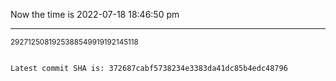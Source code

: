 Now the time is 2022-07-18 18:46:50 pm

---

<small>2927125081925388549919192145118</small>

```txt

Latest commit SHA is: 372687cabf5738234e3383da41dc85b4edc48796
```

